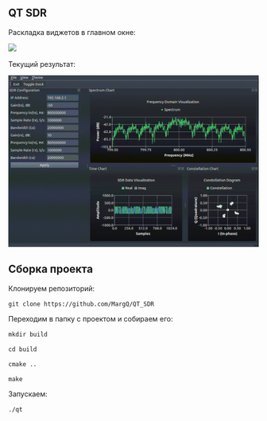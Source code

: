 ## QT SDR

Раскладка виджетов в главном окне:

<img src = "files/widget.png">

Текущий результат:

<img src = "files/project.gif">

## Сборка проекта

Клонируем репозиторий:

```
git clone https://github.com/MargQ/QT_SDR
```

Переходим в папку с проектом и собираем его:

```
mkdir build
```

```
cd build
```

```
cmake ..
```
```
make
```

Запускаем:
```
./qt
```

